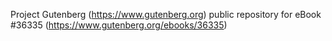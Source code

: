 Project Gutenberg (https://www.gutenberg.org) public repository for eBook #36335 (https://www.gutenberg.org/ebooks/36335)
